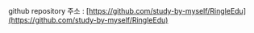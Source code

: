 github repository 주소 : [https://github.com/study-by-myself/RingleEdu](https://github.com/study-by-myself/RingleEdu)

